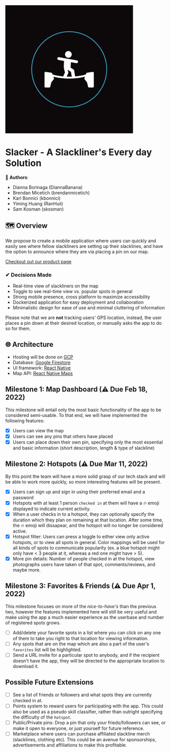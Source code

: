 <img src="Slacker_logo.png" alt="drawing" width="400"/>

# Slacker - A Slackliner's Every day Solution
📝 **Authors**:
- Dianna Borinaga (DiannaBanana)
- Brendan Micetich (brendanmicetich)
- Karl Bonnici (kbonnici)
- Yiming Huang (RanHuii)
- Sam Kosman (skosman)


## 🗺 Overview
We propose to create a mobile application where users can quickly and easily see where fellow slackliners are setting up their slacklines, and have the option to announce where they are via placing a pin on our map.

[Checkout out our product page](https://sites.google.com/view/csc485a-slacker/home)

### ✔ Decisions Made
* Real-time view of slackliners on the map
* Toggle to see real-time view vs. popular spots in general
* Strong mobile presence, cross platform to maximize accessibility
* Dockerized application for easy deployment and collaboration
* Minimalistic design for ease of use and minimal cluttering of information

Please note that we are **not** tracking users' GPS location, instead, the user places a pin down at their desired location, or manually asks the app to do so for them.

## 🌐 Architecture
* Hosting will be done on [GCP](https://cloud.google.com/)
* Database: [Google Firestore](https://cloud.google.com/firestore)
* UI framework: [React Native](https://reactnative.dev/)
* Map API: [React Native Maps](https://github.com/react-native-maps/react-native-maps)

## Milestone 1: Map Dashboard (⚠ Due Feb 18, 2022)
This milestone will entail only the most basic functionality of the app to be considered semi-usable. To that end, we will have implemented the following features:
- [x] Users can view the map
- [x] Users can see any pins that others have placed
- [x] Users can place down their own pin, specifying only the most essential and basic information (short description, length & type of slackline)

## Milestone 2: Hotspots (⚠ Due Mar 11, 2022)
By this point the team will have a more solid grasp of our tech stack and will be able to work more quickly, so more interesting features will be present.
- [x] Users can sign up and sign in using their preferred email and a password
- [x] Hotspots with at least 1 person `checked in` at them will have a 🔥 emoji displayed to indicate current activity.
- [x] When a user checks in to a hotspot, they can optionally specify the duration which they plan on remaining at that location. After some time, the 🔥 emoji will dissapear, and the hotspot will no longer be considered active.
- [x] Hotspot filter: Users can press a toggle to either view only active hotspots, or to view all spots in general. Color mappings will be used for all kinds of spots to communicate popularity (ex. a blue hotspot might only have < 3 people at it, whereas a red one might have > 5).
- [x] More pin details: Number of people checked in at the hotspot, view photographs users have taken of that spot, comments/reviews, and maybe more.

## Milestone 3: Favorites & Friends (⚠ Due Apr 1, 2022)
This milestone focuses on more of the *nice-to-have's* than the previous two, however the features implemented here will still be very useful and make using the app a much easier experience as the userbase and number of registered spots grows.

- [ ] Add/delete your favorite spots in a list where you can click on any one of them to take you right to that location for viewing information.
- [ ] Any spots that are on the map which are also a part of the user's `favorites` list will be highlighted.
- [ ] Send a URL invite for a particular spot to anybody, and if the recipient doesn't have the app, they will be directed to the appropriate location to download it.

## Possible Future Extensions
- [ ] See a list of friends or followers and what spots they are currently checked in at.
- [ ] Points system to reward users for participating with the app. This could also be used as a pseudo skill classifier, rather than outright specifying the difficulty of the `hotspot`.
- [ ] Public/Private pins: Drop a pin that only your frieds/followers can see, or make it open to everyone, or just yourself for future reference.
- [ ] Marketplace where users can purchase affiliated slackline merch (slacklines, clothing etc). This could be an avenue for sponsorships, advertisements and affiliations to make this profitable.
